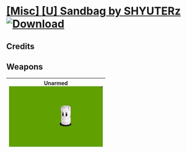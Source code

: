 # [\[Misc\] \[U\] Sandbag by SHYUTERz](./) [![Download](https://img.shields.io/badge/Download-%5BMisc%5D%20%5BU%5D%20Sandbag%20by%20SHYUTERz-red)](https://minhaskamal.github.io/DownGit/#/home?url=https://github.com/Klokinator/FE-Repo/tree/main/Battle%20Animations/Bards,%20Dancers,%20Suppliers,%20Misc/%5BMisc%5D%20%5BU%5D%20Sandbag%20by%20SHYUTERz)
## Credits



## Weapons

| <b>Unarmed</b><br/><img alt="Unarmed animation" src="./8.%20Unarmed/Unarmed.gif"/> |
| :---: |

